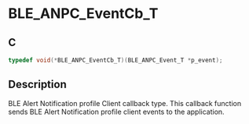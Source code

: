 # BLE_ANPC_EventCb_T

## C

```c
typedef void(*BLE_ANPC_EventCb_T)(BLE_ANPC_Event_T *p_event);
```

## Description

BLE Alert Notification profile Client callback type. This callback function sends BLE Alert Notification profile client events to the application.


